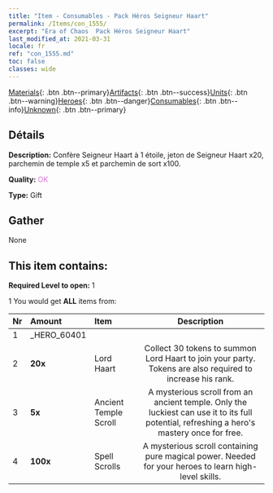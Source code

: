 ```yaml
---
title: "Item - Consumables - Pack Héros Seigneur Haart"
permalink: /Items/con_1555/
excerpt: "Era of Chaos  Pack Héros Seigneur Haart"
last_modified_at: 2021-03-31
locale: fr
ref: "con_1555.md"
toc: false
classes: wide
---
```

 [Materials](/fr/Items/){: .btn .btn--primary}[Artifacts](/fr/Items/Artifacts/){: .btn .btn--success}[Units](/fr/Items/Units/){: .btn .btn--warning}[Heroes](/fr/Items/Heroes/){: .btn .btn--danger}[Consumables](/fr/Items/Consumables/){: .btn .btn--info}[Unknown](/fr/Items/Unknown/){: .btn .btn--primary}

## Détails
 **Description:** Confère Seigneur Haart à 1 étoile, jeton de Seigneur Haart x20, parchemin de temple x5 et parchemin de sort x100.

 **Quality:** <span style="color: #DA70D6">OK</span>

 **Type:** Gift

## Gather

  None

## This item contains:

 **Required Level to open:** 1

 1 You would get **ALL** items  from:

  | Nr | Amount |     Item    | Description |
  |:---|:-------|:------------|:-----------:|
  | 1 | _HERO_60401 | 
  | 2 |  **20x** | Lord Haart | Collect 30 tokens to summon Lord Haart to join your party. Tokens are also required to increase his rank.  | 
  | 3 |  **5x** | Ancient Temple Scroll | A mysterious scroll from an ancient temple. Only the luckiest can use it to its full potential, refreshing a hero's mastery once for free.  | 
  | 4 |  **100x** | Spell Scrolls | A mysterious scroll containing pure magical power. Needed for your heroes to learn high-level skills.  | 
